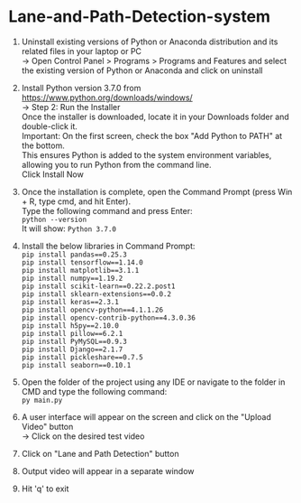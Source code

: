 # Lane-and-Path-Detection-system

1. Uninstall existing versions of Python or Anaconda distribution and its related files in your laptop or PC  
   -> Open Control Panel > Programs > Programs and Features and select the existing version of Python or Anaconda and click on uninstall  

2. Install Python version 3.7.0 from https://www.python.org/downloads/windows/  
   -> Step 2: Run the Installer  
   Once the installer is downloaded, locate it in your Downloads folder and double-click it.  
   Important: On the first screen, check the box "Add Python to PATH" at the bottom.  
   This ensures Python is added to the system environment variables, allowing you to run Python from the command line.  
   Click Install Now  

3. Once the installation is complete, open the Command Prompt (press Win + R, type cmd, and hit Enter).  
   Type the following command and press Enter:  
   `python --version`  
   It will show: `Python 3.7.0`  

4. Install the below libraries in Command Prompt:  
   `pip install pandas==0.25.3`  
   `pip install tensorflow==1.14.0`  
   `pip install matplotlib==3.1.1`  
   `pip install numpy==1.19.2`  
   `pip install scikit-learn==0.22.2.post1`  
   `pip install sklearn-extensions==0.0.2`  
   `pip install keras==2.3.1`  
   `pip install opencv-python==4.1.1.26`  
   `pip install opencv-contrib-python==4.3.0.36`  
   `pip install h5py==2.10.0`  
   `pip install pillow==6.2.1`  
   `pip install PyMySQL==0.9.3`  
   `pip install Django==2.1.7`  
   `pip install pickleshare==0.7.5`  
   `pip install seaborn==0.10.1`  

5. Open the folder of the project using any IDE or navigate to the folder in CMD and type the following command:  
   `py main.py`  

6. A user interface will appear on the screen and click on the "Upload Video" button  
   -> Click on the desired test video  

7. Click on "Lane and Path Detection" button  

8. Output video will appear in a separate window  

9. Hit 'q' to exit  
